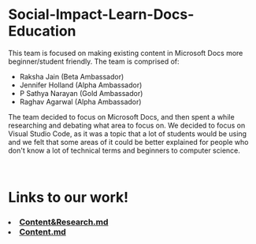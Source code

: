 # Social-Impact-Learn-Docs-Education

This team is focused on making existing content in Microsoft Docs more beginner/student friendly. 
The team is comprised of: 
- Raksha Jain (Beta Ambassador)
- Jennifer Holland (Alpha Ambassador)
- P Sathya Narayan (Gold Ambassador)
- Raghav Agarwal (Alpha Ambassador)

The team decided to focus on Microsoft Docs, and then spent a while researching and debating what area to focus on. We decided to focus on Visual Studio Code, as it was a topic that a lot of students would be using and we felt that some areas of it could be better explained for people who don't know a lot of technical terms and beginners to computer science.

<br>

# Links to our work!

<h3>
<li> <a href = "Content&Research.md">Content&Research.md</a>

<br>

<li> <a href = "content.md">Content.md</a>
